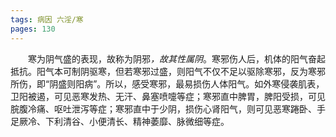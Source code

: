 ```yaml
---
tags: 病因 六淫/寒
pages: 130
---
```

&emsp;&emsp;寒为阴气盛的表现，故称为阴邪<dfn>，故其性属阴</dfn>。寒邪伤人后，机体的阳气奋起抵抗。阳气本可制阴驱寒，但若寒邪过盛，则阳气不仅不足以驱除寒邪，反为寒邪所伤，即“阴盛则阳病”。所以，感受寒邪，最易损伤人体阳气。如外寒侵袭肌表，卫阳被遏，可见恶寒发热、无汗、鼻塞喷嚏等症；寒邪直中脾胃，脾阳受损，可见脘腹冷痛、呕吐泄泻等症；寒邪直中于少阴，损伤心肾阳气，则可见恶寒踡卧、手足厥冷、下利清谷、小便清长、精神萎靡、脉微细等症。